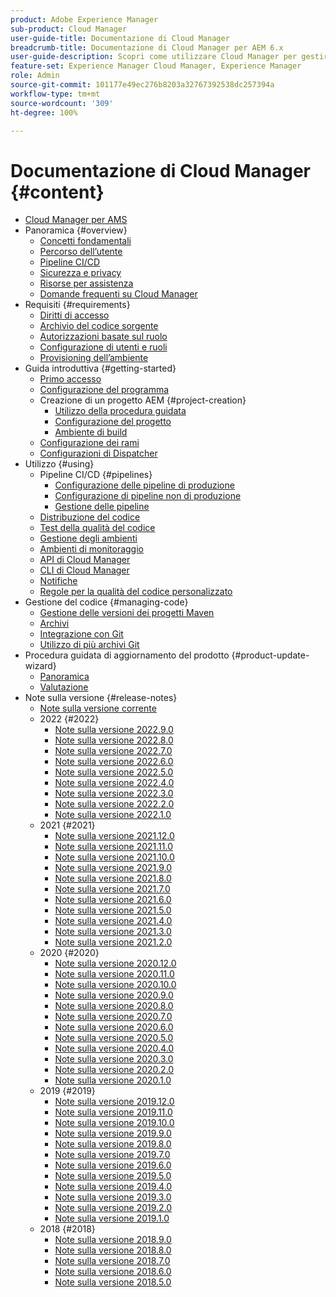 ```yaml
---
product: Adobe Experience Manager
sub-product: Cloud Manager
user-guide-title: Documentazione di Cloud Manager
breadcrumb-title: Documentazione di Cloud Manager per AEM 6.x
user-guide-description: Scopri come utilizzare Cloud Manager per gestire autonomamente Adobe Experience Manager per AMS nel cloud.
feature-set: Experience Manager Cloud Manager, Experience Manager
role: Admin
source-git-commit: 101177e49ec276b8203a32767392538dc257394a
workflow-type: tm+mt
source-wordcount: '309'
ht-degree: 100%

---
```



# Documentazione di Cloud Manager {#content}

+ [Cloud Manager per AMS](introduction.md)
+ Panoramica {#overview}
   + [Concetti fondamentali](overview/key-concepts.md)
   + [Percorso dell’utente](overview/user-journey.md)
   + [Pipeline CI/CD](overview/ci-cd-pipelines.md)
   + [Sicurezza e privacy](overview/security-and-privacy.md)
   + [Risorse per assistenza](overview/help-resources.md)
   + [Domande frequenti su Cloud Manager](overview/faqs.md)
+ Requisiti {#requirements}
   + [Diritti di accesso](requirements/access-rights.md)
   + [Archivio del codice sorgente](requirements/source-code-repository.md)
   + [Autorizzazioni basate sul ruolo](requirements/role-based-permissions.md)
   + [Configurazione di utenti e ruoli](requirements/users-and-roles.md)
   + [Provisioning dell’ambiente](requirements/environment-provisioning.md)
+ Guida introduttiva {#getting-started}
   + [Primo accesso](getting-started/first-time-login.md)
   + [Configurazione del programma](getting-started/program-setup.md)
   + Creazione di un progetto AEM {#project-creation}
      + [Utilizzo della procedura guidata](getting-started/using-the-wizard.md)
      + [Configurazione del progetto](getting-started/project-setup.md)
      + [Ambiente di build](getting-started/build-environment.md)
   + [Configurazione dei rami](getting-started/configuring-branches.md)
   + [Configurazioni di Dispatcher](getting-started/dispatcher-configurations.md)
+ Utilizzo {#using}
   + Pipeline CI/CD {#pipelines}
      + [Configurazione delle pipeline di produzione](using/production-pipelines.md)
      + [Configurazione di pipeline non di produzione](using/non-production-pipelines.md)
      + [Gestione delle pipeline](using/managing-pipelines.md)
   + [Distribuzione del codice](using/code-deployment.md)
   + [Test della qualità del codice](using/code-quality-testing.md)
   + [Gestione degli ambienti](using/managing-environments.md)
   + [Ambienti di monitoraggio](using/monitoring-environments.md)
   + [API di Cloud Manager](https://developer.adobe.com/experience-cloud/cloud-manager/reference/api/)
   + [CLI di Cloud Manager](https://github.com/adobe/aio-cli-plugin-cloudmanager/blob/main/README.md)
   + [Notifiche](using/notifications.md)
   + [Regole per la qualità del codice personalizzato](using/custom-code-quality-rules.md)
+ Gestione del codice {#managing-code}
   + [Gestione delle versioni dei progetti Maven](managing-code/maven-project-version.md)
   + [Archivi](managing-code/repositories.md)
   + [Integrazione con Git](managing-code/git-integration.md)
   + [Utilizzo di più archivi Git](managing-code/multiple-git-repos.md)
+ Procedura guidata di aggiornamento del prodotto {#product-update-wizard}
   + [Panoramica](product-update-wizard/overview.md)
   + [Valutazione](product-update-wizard/evaluation.md)
+ Note sulla versione {#release-notes}
   + [Note sulla versione corrente](release-notes/current.md)
   + 2022 {#2022}
      + [Note sulla versione 2022.9.0](release-notes/2022/2022-9-0.md)
      + [Note sulla versione 2022.8.0](release-notes/2022/2022-8-0.md)
      + [Note sulla versione 2022.7.0](release-notes/2022/2022-7-0.md)
      + [Note sulla versione 2022.6.0](release-notes/2022/2022-6-0.md)
      + [Note sulla versione 2022.5.0](release-notes/2022/2022-5-0.md)
      + [Note sulla versione 2022.4.0](release-notes/2022/2022-4-0.md)
      + [Note sulla versione 2022.3.0](release-notes/2022/2022-3-0.md)
      + [Note sulla versione 2022.2.0](release-notes/2022/2022-2-0.md)
      + [Note sulla versione 2022.1.0](release-notes/2022/2022-1-0.md)
   + 2021 {#2021}
      + [Note sulla versione 2021.12.0](release-notes/2021/2021-12-0.md)
      + [Note sulla versione 2021.11.0](release-notes/2021/2021-11-0.md)
      + [Note sulla versione 2021.10.0](release-notes/2021/2021-10-0.md)
      + [Note sulla versione 2021.9.0](release-notes/2021/2021-9-0.md)
      + [Note sulla versione 2021.8.0](release-notes/2021/2021-8-0.md)
      + [Note sulla versione 2021.7.0](release-notes/2021/2021-7-0.md)
      + [Note sulla versione 2021.6.0](release-notes/2021/2021-6-0.md)
      + [Note sulla versione 2021.5.0](release-notes/2021/2021-5-0.md)
      + [Note sulla versione 2021.4.0](release-notes/2021/2021-4-0.md)
      + [Note sulla versione 2021.3.0](release-notes/2021/2021-3-0.md)
      + [Note sulla versione 2021.2.0](release-notes/2021/2021-2-0.md)
   + 2020 {#2020}
      + [Note sulla versione 2020.12.0](release-notes/2020/2020-12-0.md)
      + [Note sulla versione 2020.11.0](release-notes/2020/2020-11-0.md)
      + [Note sulla versione 2020.10.0](release-notes/2020/2020-10-0.md)
      + [Note sulla versione 2020.9.0](release-notes/2020/2020-9-0.md)
      + [Note sulla versione 2020.8.0](release-notes/2020/2020-8-0.md)
      + [Note sulla versione 2020.7.0](release-notes/2020/2020-7-0.md)
      + [Note sulla versione 2020.6.0](release-notes/2020/2020-6-0.md)
      + [Note sulla versione 2020.5.0](release-notes/2020/2020-5-0.md)
      + [Note sulla versione 2020.4.0](release-notes/2020/2020-4-0.md)
      + [Note sulla versione 2020.3.0](release-notes/2020/2020-3-0.md)
      + [Note sulla versione 2020.2.0](release-notes/2020/2020-2-0.md)
      + [Note sulla versione 2020.1.0](release-notes/2020/2020-1-0.md)
   + 2019 {#2019}
      + [Note sulla versione 2019.12.0](release-notes/2019/2019-12-0.md)
      + [Note sulla versione 2019.11.0](release-notes/2019/2019-11-0.md)
      + [Note sulla versione 2019.10.0](release-notes/2019/2019-10-0.md)
      + [Note sulla versione 2019.9.0](release-notes/2019/2019-9-0.md)
      + [Note sulla versione 2019.8.0](release-notes/2019/2019-8-0.md)
      + [Note sulla versione 2019.7.0](release-notes/2019/2019-7-0.md)
      + [Note sulla versione 2019.6.0](release-notes/2019/2019-6-0.md)
      + [Note sulla versione 2019.5.0](release-notes/2019/2019-5-0.md)
      + [Note sulla versione 2019.4.0](release-notes/2019/2019-4-0.md)
      + [Note sulla versione 2019.3.0](release-notes/2019/2019-3-0.md)
      + [Note sulla versione 2019.2.0](release-notes/2019/2019-2-0.md)
      + [Note sulla versione 2019.1.0](release-notes/2019/2019-1-0.md)
   + 2018 {#2018}
      + [Note sulla versione 2018.9.0](release-notes/2018/2018-9-0.md)
      + [Note sulla versione 2018.8.0](release-notes/2018/2018-8-0.md)
      + [Note sulla versione 2018.7.0](release-notes/2018/2018-7-0.md)
      + [Note sulla versione 2018.6.0](release-notes/2018/2018-6-0.md)
      + [Note sulla versione 2018.5.0](release-notes/2018/2018-5-0.md)
